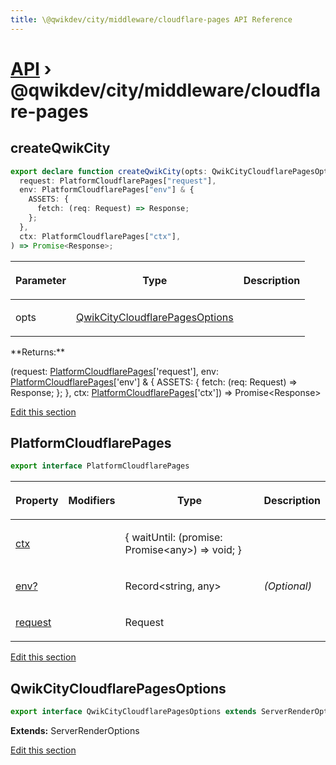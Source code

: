 ```yaml
---
title: \@qwikdev/city/middleware/cloudflare-pages API Reference
---
```


# [API](/api) &rsaquo; @qwikdev/city/middleware/cloudflare-pages

## createQwikCity

```typescript
export declare function createQwikCity(opts: QwikCityCloudflarePagesOptions): (
  request: PlatformCloudflarePages["request"],
  env: PlatformCloudflarePages["env"] & {
    ASSETS: {
      fetch: (req: Request) => Response;
    };
  },
  ctx: PlatformCloudflarePages["ctx"],
) => Promise<Response>;
```

<table><thead><tr><th>

Parameter

</th><th>

Type

</th><th>

Description

</th></tr></thead>
<tbody><tr><td>

opts

</td><td>

[QwikCityCloudflarePagesOptions](#qwikcitycloudflarepagesoptions)

</td><td>

</td></tr>
</tbody></table>
**Returns:**

(request: [PlatformCloudflarePages](#platformcloudflarepages)['request'], env: [PlatformCloudflarePages](#platformcloudflarepages)['env'] &amp; { ASSETS: { fetch: (req: Request) =&gt; Response; }; }, ctx: [PlatformCloudflarePages](#platformcloudflarepages)['ctx']) =&gt; Promise&lt;Response&gt;

[Edit this section](https://github.com/QwikDev/qwik/tree/main/packages/qwik-city/src/middleware/cloudflare-pages/index.ts)

## PlatformCloudflarePages

```typescript
export interface PlatformCloudflarePages
```

<table><thead><tr><th>

Property

</th><th>

Modifiers

</th><th>

Type

</th><th>

Description

</th></tr></thead>
<tbody><tr><td>

[ctx](#)

</td><td>

</td><td>

{ waitUntil: (promise: Promise&lt;any&gt;) =&gt; void; }

</td><td>

</td></tr>
<tr><td>

[env?](#)

</td><td>

</td><td>

Record&lt;string, any&gt;

</td><td>

_(Optional)_

</td></tr>
<tr><td>

[request](#)

</td><td>

</td><td>

Request

</td><td>

</td></tr>
</tbody></table>

[Edit this section](https://github.com/QwikDev/qwik/tree/main/packages/qwik-city/src/middleware/cloudflare-pages/index.ts)

## QwikCityCloudflarePagesOptions

```typescript
export interface QwikCityCloudflarePagesOptions extends ServerRenderOptions
```

**Extends:** ServerRenderOptions

[Edit this section](https://github.com/QwikDev/qwik/tree/main/packages/qwik-city/src/middleware/cloudflare-pages/index.ts)
